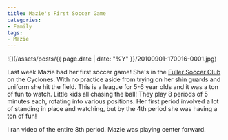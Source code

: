```yaml
---
title: Mazie's First Soccer Game
categories:
- Family
tags:
- Mazie
---
```


![](/assets/posts/{{ page.date | date: "%Y" }}/20100901-170016-0001.jpg)
  



Last week Mazie had her first soccer game! She's in the [Fuller Soccer Club](http://fullersoccer.blogspot.com/) on the Cyclones. With no practice aside from trying on her shin guards and uniform she hit the field.
This is a league for 5-6 year olds and it was a ton of fun to watch. Little kids all chasing the ball! They play 8 periods of 5 minutes each, rotating into various positions. Her first period involved a lot of standing in place and watching, but by the 4th period she was having a ton of fun!

I ran video of the entire 8th period. Mazie was playing center forward.
